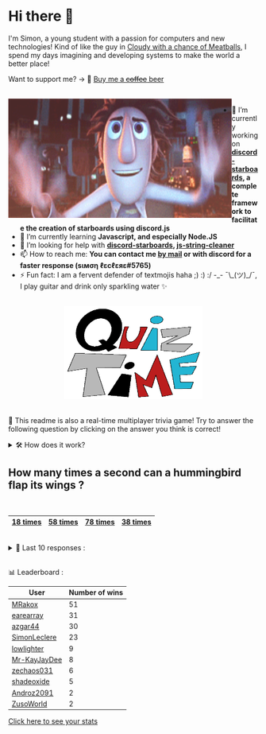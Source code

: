 # Hi there 👋

I'm Simon, a young student with a passion for computers and new technologies!
Kind of like the guy in [Cloudy with a chance of Meatballs](https://www.youtube.com/watch?v=dQw4w9WgXcQ), I spend my days imagining and developing systems to make the world a better place!

Want to support me? -> 🍺 [Buy me a ~~coffee~~ beer](https://www.buymeacoffee.com/SimonLeclere)

<br>

<img width="450" height="240" src="./assets/cloudyWithAChanceOfMeatBalls.gif" align=left>

- 🔭 I’m currently working on **[discord-starboards](https://github.com/SimonLeclere/discord-starboards), a complete framework to facilitate the creation of starboards using discord.js**
- 🌱 I’m currently learning **Javascript, and especially Node.JS**
- 🤔 I’m looking for help with **[discord-starboards](https://github.com/SimonLeclere/discord-starboards), [js-string-cleaner](https://github.com/SimonLeclere/Js-String-Cleaner)**
- 📫 How to reach me: **You can contact me [by mail](mailto:simon-leclere@orange.fr) or with discord for a faster response (sιмση ℓεcℓεяε#5765)**
- ⚡ Fun fact: I am a fervent defender of textmojis haha ;) :) :/ -\_- ¯\\\_(ツ)\_/¯, I play guitar and drink only sparkling water ✨

<br>

<center><img width="280" height="187" src="./assets/quizTime.gif"></center>

<br>

🎲 This readme is also a real-time multiplayer trivia game! Try to answer the following question by clicking on the answer you think is correct!
<details>
  <summary>🛠️ How does it work?</summary>
  Each answer is a link to a pre-filled issue. When you press "Submit new issue", it triggers a Github action workflow that compares your answer with the correct answer, finds a new question and updates the readme.md file. Not bad huh?! This whole process only takes about 20 seconds!
</details>

## How many times a second can a hummingbird flap its wings ?

<br>

| [18 times](https://github.com/SimonLeclere/SimonLeclere/issues/new?title=quiz%7C87%7C18%20times&body=Just%20click%20'Submit%20new%20issue'.) | [58 times](https://github.com/SimonLeclere/SimonLeclere/issues/new?title=quiz%7C87%7C58%20times&body=Just%20click%20'Submit%20new%20issue'.) | [78 times](https://github.com/SimonLeclere/SimonLeclere/issues/new?title=quiz%7C87%7C78%20times&body=Just%20click%20'Submit%20new%20issue'.) | [38 times](https://github.com/SimonLeclere/SimonLeclere/issues/new?title=quiz%7C87%7C38%20times&body=Just%20click%20'Submit%20new%20issue'.) |
| - | - | - | - | 

<br>

<details>
  <summary>📒 Last 10 responses :</summary>

- **shadeoxide** answered **Panna cotta** to `Which Italian dessert has a name that can be translated as ` (Good answer)
- **shadeoxide** answered **Panna cotta** to `Which Italian dessert has a name that can be translated as ` (Good answer)
- **shadeoxide** answered **Tiramisu** to `Which Italian dessert has a name that can be translated as ` (Wrong answer)
- **SimonLeclere** answered **Idai** to `Which cyclone caused more than three hundred deaths in Mozambique and Zimbabwe ?` (Good answer)
- **SimonLeclere** answered **She dies** to `What happens when a bee uses its notched sting to sting ?` (Good answer)
- **Lebyy** answered **78 times** to `How many times a second can a hummingbird flap its wings ?` (Good answer)
- **Lebyy** answered **78 times** to `How many times a second can a hummingbird flap its wings ?` (Good answer)
- **SimonLeclere** answered **78 times** to `How many times a second can a hummingbird flap its wings ?` (Good answer)
- **MRakox** answered **Panna cotta** to `Which Italian dessert has a name that can be translated as ` (Good answer)
- **zechaos031** answered **Mars and Venus** to `Our planet Earth is located between which other planets ?` (Good answer)

</details>

<br>

📊 Leaderboard :

| User | Number of wins |
|-|-|
| [MRakox](https://github.com/MRakox) | 51 |
| [earearray](https://github.com/earearray) | 31 |
| [azgar44](https://github.com/azgar44) | 30 |
| [SimonLeclere](https://github.com/SimonLeclere) | 23 |
| [lowlighter](https://github.com/lowlighter) | 9 |
| [Mr-KayJayDee](https://github.com/Mr-KayJayDee) | 8 |
| [zechaos031](https://github.com/zechaos031) | 6 |
| [shadeoxide](https://github.com/shadeoxide) | 5 |
| [Androz2091](https://github.com/Androz2091) | 2 |
| [ZusoWorld](https://github.com/ZusoWorld) | 2 |

[Click here to see your stats](https://github.com/SimonLeclere/SimonLeclere/issues/new?title=MyStats&body=Just%20click%20%27Submit%20new%20issue%27.)
